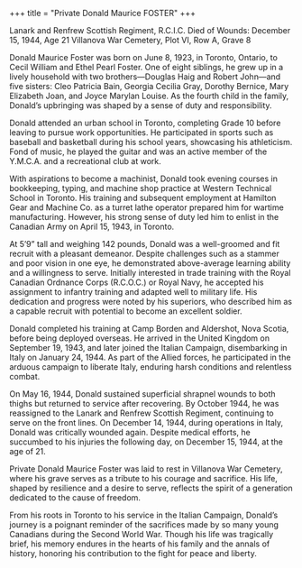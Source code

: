+++
title = "Private Donald Maurice FOSTER"
+++

Lanark and Renfrew Scottish Regiment, R.C.I.C.
Died of Wounds: December 15, 1944, Age 21
Villanova War Cemetery, Plot VI, Row A, Grave 8

Donald Maurice Foster was born on June 8, 1923, in Toronto, Ontario, to Cecil William and Ethel Pearl Foster. One of eight siblings, he grew up in a lively household with two brothers—Douglas Haig and Robert John—and five sisters: Cleo Patricia Bain, Georgia Cecilia Gray, Dorothy Bernice, Mary Elizabeth Joan, and Joyce Marylan Louise. As the fourth child in the family, Donald’s upbringing was shaped by a sense of duty and responsibility.

Donald attended an urban school in Toronto, completing Grade 10 before leaving to pursue work opportunities. He participated in sports such as baseball and basketball during his school years, showcasing his athleticism. Fond of music, he played the guitar and was an active member of the Y.M.C.A. and a recreational club at work.

With aspirations to become a machinist, Donald took evening courses in bookkeeping, typing, and machine shop practice at Western Technical School in Toronto. His training and subsequent employment at Hamilton Gear and Machine Co. as a turret lathe operator prepared him for wartime manufacturing. However, his strong sense of duty led him to enlist in the Canadian Army on April 15, 1943, in Toronto.

At 5’9” tall and weighing 142 pounds, Donald was a well-groomed and fit recruit with a pleasant demeanor. Despite challenges such as a stammer and poor vision in one eye, he demonstrated above-average learning ability and a willingness to serve. Initially interested in trade training with the Royal Canadian Ordnance Corps (R.C.O.C.) or Royal Navy, he accepted his assignment to infantry training and adapted well to military life. His dedication and progress were noted by his superiors, who described him as a capable recruit with potential to become an excellent soldier.

Donald completed his training at Camp Borden and Aldershot, Nova Scotia, before being deployed overseas. He arrived in the United Kingdom on September 19, 1943, and later joined the Italian Campaign, disembarking in Italy on January 24, 1944. As part of the Allied forces, he participated in the arduous campaign to liberate Italy, enduring harsh conditions and relentless combat.

On May 16, 1944, Donald sustained superficial shrapnel wounds to both thighs but returned to service after recovering. 
By October 1944, he was reassigned to the Lanark and Renfrew Scottish Regiment, continuing to serve on the front lines. On December 14, 1944, during operations in Italy, Donald was critically wounded again. Despite medical efforts, he succumbed to his injuries the following day, on December 15, 1944, at the age of 21.

Private Donald Maurice Foster was laid to rest in Villanova War Cemetery, where his grave serves as a tribute to his courage and sacrifice. 
His life, shaped by resilience and a desire to serve, reflects the spirit of a generation dedicated to the cause of freedom.

From his roots in Toronto to his service in the Italian Campaign, Donald’s journey is a poignant reminder of the sacrifices made by so many young Canadians during the Second World War. 
Though his life was tragically brief, his memory endures in the hearts of his family and the annals of history, honoring his contribution to the fight for peace and liberty.
